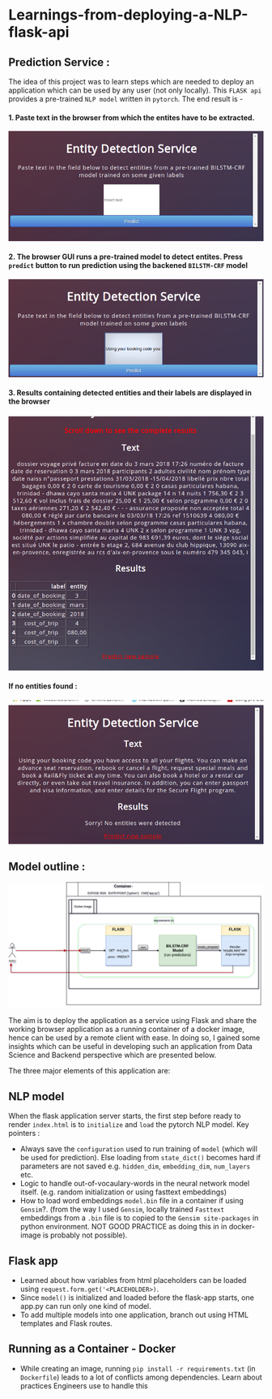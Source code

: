 # Learnings-from-deploying-a-NLP-flask-api



## Prediction Service : 
The idea of this project was to learn steps which are needed to deploy an application which can be used by any user (not only locally). This `FLASK api` provides a pre-trained `NLP model` written in `pytorch`. The end result is - <br/>

#### 1. Paste text in the browser from which the entites have to be extracted.
![](images/first.png)
#### 2. The browser GUI runs a pre-trained model to detect entites. Press `predict` button to run prediction using the backened `BILSTM-CRF` model
![](images/second.png)
#### 3. Results containing detected entities and their labels are displayed in the browser

![](images/third.png)

#### If no entities found : 

![](images/fourth.png)


## Model outline : 

![](images/flaskmodel.png)


The aim is to deploy the application as a service using Flask and share the working browser application as a running container  of a docker image, hence can be used by a remote client with ease. In doing so, I gained some insights which can be useful in developing such an application from Data Science and Backend perspective which are presented below. <br/>

The three major elements of this application are:
## **NLP model**
When the flask application server starts, the first step before ready to render `index.html` is to `initialize` and `load` the pytorch NLP model. Key pointers :
  * Always save the `configuration` used to run training of `model` (which will be used for prediction).  Else loading from `state_dict()` becomes hard if parameters are not saved e.g. `hidden_dim`, `embedding_dim`, `num_layers` etc.
  * Logic to handle out-of-vocaulary-words in the neural network model itself. (e.g. random initialization or using fasttext embeddings)
  * How to load word embeddings `model.bin` file in a container if using `Gensim`?. (from the way I used `Gensim`, locally trained `Fasttext` embeddings from a `.bin` file is to copied to the `Gensim site-packages` in python environment. NOT GOOD PRACTICE as doing this in in docker-image is probably not possible). 
  
## **Flask app**
* Learned about how variables from html placeholders can be loaded using `request.form.get('<PLACEHOLDER>)`.
* Since `model()` is initialized and loaded before the flask-app starts, one app.py can run only one kind of model.
* To add multiple models into one application, branch out using HTML templates and Flask routes. 
## **Running as a Container - Docker**
* While creating an image, running `pip install -r requirements.txt` (in `Dockerfile`) leads to a lot of conflicts among dependencies. Learn about practices Engineers use to handle this 
